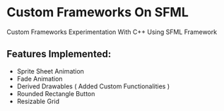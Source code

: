 # Custom Frameworks On SFML
Custom Frameworks Experimentation With C++ Using SFML Framework

## Features Implemented:
- Sprite Sheet Animation
- Fade Animation
- Derived Drawables ( Added Custom Functionalities )
- Rounded Rectangle Button
- Resizable Grid
